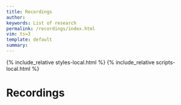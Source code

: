 ```yaml
---
title: Recordings 
author: 
keywords: List of research
permalink: /recordings/index.html
vim: ts=3
template: default
summary: 
---
```


{% include_relative styles-local.html %}
{% include_relative scripts-local.html %}

# Recordings #

<div id="recording-list"></div>

